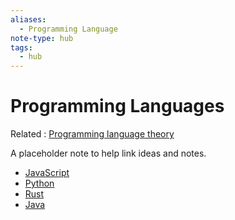 ```yaml
---
aliases:
  - Programming Language
note-type: hub
tags:
  - hub
---
```


# Programming Languages

Related : [Programming language theory](Programming%20language%20theory)

A placeholder note to help link ideas and notes.

- [JavaScript](JavaScript.md)
- [Python](4-hub-notes-🚉/Python.md)
- [Rust](4-hub-notes-🚉/Rust.md)
- [Java](../_inbox/Java%20Programming%20Language.md)
